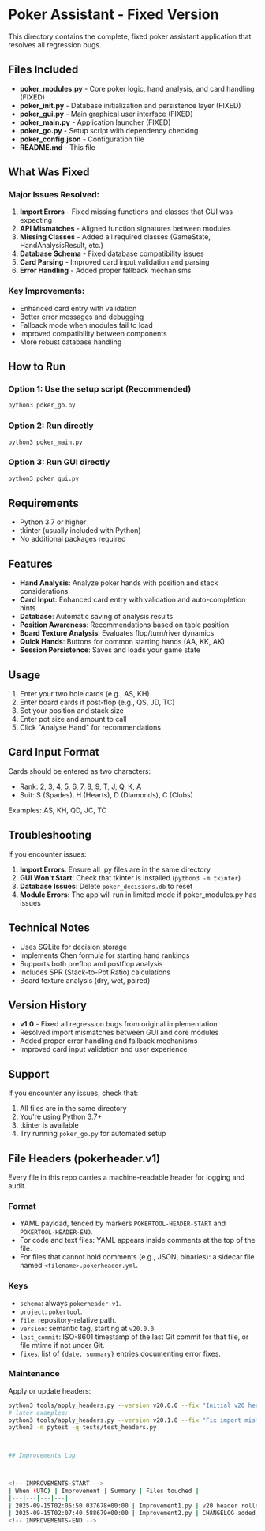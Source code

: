 <!-- POKERTOOL-HEADER-START
---
schema: pokerheader.v1
project: pokertool
file: README.md
version: '20'
last_updated_utc: '2025-09-15T02:07:40.588679+00:00'
applied_improvements: [Improvement1.py, Improvement2.py]
summary: Project readme
---
POKERTOOL-HEADER-END -->
# Poker Assistant - Fixed Version

This directory contains the complete, fixed poker assistant application that resolves all regression bugs.

## Files Included

- **poker_modules.py** - Core poker logic, hand analysis, and card handling (FIXED)
- **poker_init.py** - Database initialization and persistence layer (FIXED)
- **poker_gui.py** - Main graphical user interface (FIXED)  
- **poker_main.py** - Application launcher (FIXED)
- **poker_go.py** - Setup script with dependency checking
- **poker_config.json** - Configuration file
- **README.md** - This file

## What Was Fixed

### Major Issues Resolved:
1. **Import Errors** - Fixed missing functions and classes that GUI was expecting
2. **API Mismatches** - Aligned function signatures between modules
3. **Missing Classes** - Added all required classes (GameState, HandAnalysisResult, etc.)
4. **Database Schema** - Fixed database compatibility issues
5. **Card Parsing** - Improved card input validation and parsing
6. **Error Handling** - Added proper fallback mechanisms

### Key Improvements:
- Enhanced card entry with validation
- Better error messages and debugging
- Fallback mode when modules fail to load
- Improved compatibility between components
- More robust database handling

## How to Run

### Option 1: Use the setup script (Recommended)
```bash
python3 poker_go.py
```

### Option 2: Run directly
```bash
python3 poker_main.py
```

### Option 3: Run GUI directly
```bash
python3 poker_gui.py
```

## Requirements

- Python 3.7 or higher
- tkinter (usually included with Python)
- No additional packages required

## Features

- **Hand Analysis**: Analyze poker hands with position and stack considerations
- **Card Input**: Enhanced card entry with validation and auto-completion hints
- **Database**: Automatic saving of analysis results
- **Position Awareness**: Recommendations based on table position
- **Board Texture Analysis**: Evaluates flop/turn/river dynamics
- **Quick Hands**: Buttons for common starting hands (AA, KK, AK)
- **Session Persistence**: Saves and loads your game state

## Usage

1. Enter your two hole cards (e.g., AS, KH)
2. Enter board cards if post-flop (e.g., QS, JD, TC)
3. Set your position and stack size
4. Enter pot size and amount to call
5. Click "Analyse Hand" for recommendations

## Card Input Format

Cards should be entered as two characters:
- Rank: 2, 3, 4, 5, 6, 7, 8, 9, T, J, Q, K, A
- Suit: S (Spades), H (Hearts), D (Diamonds), C (Clubs)

Examples: AS, KH, QD, JC, TC

## Troubleshooting

If you encounter issues:

1. **Import Errors**: Ensure all .py files are in the same directory
2. **GUI Won't Start**: Check that tkinter is installed (`python3 -m tkinter`)
3. **Database Issues**: Delete `poker_decisions.db` to reset
4. **Module Errors**: The app will run in limited mode if poker_modules.py has issues

## Technical Notes

- Uses SQLite for decision storage
- Implements Chen formula for starting hand rankings
- Supports both preflop and postflop analysis
- Includes SPR (Stack-to-Pot Ratio) calculations
- Board texture analysis (dry, wet, paired)

## Version History

- **v1.0** - Fixed all regression bugs from original implementation
- Resolved import mismatches between GUI and core modules
- Added proper error handling and fallback mechanisms
- Improved card input validation and user experience

## Support

If you encounter any issues, check that:
1. All files are in the same directory
2. You're using Python 3.7+
3. tkinter is available
4. Try running `poker_go.py` for automated setup

## File Headers (pokerheader.v1)

Every file in this repo carries a machine-readable header for logging and audit.

### Format
- YAML payload, fenced by markers `POKERTOOL-HEADER-START` and `POKERTOOL-HEADER-END`.
- For code and text files: YAML appears inside comments at the top of the file.
- For files that cannot hold comments (e.g., JSON, binaries): a sidecar file named `<filename>.pokerheader.yml`.

### Keys
- `schema`: always `pokerheader.v1`.
- `project`: `pokertool`.
- `file`: repository-relative path.
- `version`: semantic tag, starting at `v20.0.0`.
- `last_commit`: ISO-8601 timestamp of the last Git commit for that file, or file mtime if not under Git.
- `fixes`: list of `{date, summary}` entries documenting error fixes.

### Maintenance
Apply or update headers:

```bash
python3 tools/apply_headers.py --version v20.0.0 --fix "Initial v20 header applied"
# later examples:
python3 tools/apply_headers.py --version v20.1.0 --fix "Fix import mismatch in poker_modules"
python3 -m pytest -q tests/test_headers.py



## Improvements Log



<!-- IMPROVEMENTS-START -->
| When (UTC) | Improvement | Summary | Files touched |
|---|---|---|---|
| 2025-09-15T02:05:50.037678+00:00 | Improvement1.py | v20 header rollout, version vars, compile+AST audit | 51 |
| 2025-09-15T02:07:40.588679+00:00 | Improvement2.py | CHANGELOG added, module inventory refreshed, README log updated | 2 |
<!-- IMPROVEMENTS-END -->

